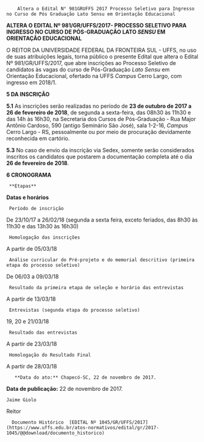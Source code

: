         Altera o Edital N° 981GRUFFS 2017 Processo Seletivo para Ingresso no Curso de Pós Graduação Lato Sensu em Orientação Educacional  

**ALTERA O EDITAL Nº 981/GR/UFFS/2017- PROCESSO SELETIVO PARA INGRESSO NO CURSO DE PÓS-GRADUAÇÃO LATO *SENSU* EM ORIENTAÇÃO EDUCACIONAL**

  

 O REITOR DA UNIVERSIDADE FEDERAL DA FRONTEIRA SUL - UFFS, no uso de suas atribuições legais, torna público o presente Edital que altera o Edital Nº 981/GR/UFFS/2017, que abre inscrições ao Processo Seletivo de candidatos às vagas do curso de Pós-Graduação *Lato Sensu* em Orientação Educacional, ofertado na UFFS *Campus* Cerro Largo, com ingresso em 2018/1.

  **5 DA INSCRIÇÃO**

 **5.1** As inscrições serão realizadas no período de **23 de outubro de 2017 a 26 de fevereiro de 2018**, de segunda a sexta-feira, das 08h30 às 11h30 e das 14h às 16h30, na Secretaria dos Cursos de Pós-Graduação - Rua Major Antônio Cardoso, 590 (antigo Seminário São José), sala 1-2-16, *Campus* Cerro Largo - RS, pessoalmente ou por meio de procuração devidamente reconhecida em cartório.

 **5.3** No caso de envio da inscrição via Sedex, somente serão considerados inscritos os candidatos que postarem a documentação completa até o dia **26 de fevereiro de 2018**.

  **6 CRONOGRAMA**

     **Etapas**

   **Datas e horários**

     Período de inscrição

   De 23/10/17 a 26/02/18 (segunda a sexta feira, exceto feriados, das 8h30 às 11h30 e das 13h30 às 16h30)

     Homologação das inscrições

   A partir de 05/03/18

     Análise curricular do Pré-projeto e do memorial descritivo (primeira etapa do processo seletivo)

   De 06/03 a 09/03/18

     Resultado da primeira etapa de seleção e horário das entrevistas

   A partir de 13/03/18

     Entrevistas (segunda etapa do processo seletivo)

   19, 20 e 21/03/18

     Resultado das entrevistas

   A partir de 23/03/18

     Homologação do Resultado Final

   A partir de 28/03/18

       **Data do ato:** Chapecó-SC, 22 de novembro de 2017.   
 **Data de publicação:**  22 de novembro de 2017. 

    Jaime Giolo   
 Reitor 

      Documento Histórico  [EDITAL Nº 1045/GR/UFFS/2017](https://www.uffs.edu.br/atos-normativos/edital/gr/2017-1045/@@download/documento_historico)     
      
